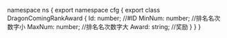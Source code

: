 namespace ns {
	export namespace cfg {
		export class DragonComingRankAward {
			Id: number;		//#ID
			MinNum: number;		//排名名次数字小
			MaxNum: number;		//排名名次数字大
			Award: string;		//奖励
		}
	}
}